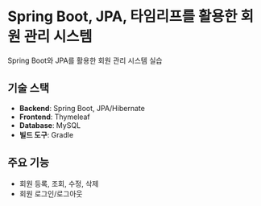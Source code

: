 # Spring Boot, JPA, 타임리프를 활용한 회원 관리 시스템 

Spring Boot와 JPA를 활용한 회원 관리 시스템 실습 

## 기술 스택

-   **Backend**: Spring Boot, JPA/Hibernate
-   **Frontend**: Thymeleaf
-   **Database**: MySQL
-   **빌드 도구**: Gradle

## 주요 기능

-   회원 등록, 조회, 수정, 삭제
-   회원 로그인/로그아웃
